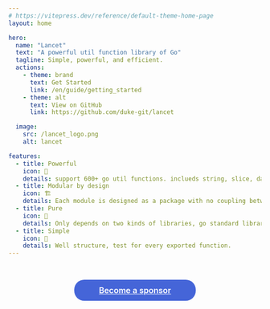 ```yaml
---
# https://vitepress.dev/reference/default-theme-home-page
layout: home

hero:
  name: "Lancet"
  text: "A powerful util function library of Go"
  tagline: Simple, powerful, and efficient.
  actions:
    - theme: brand
      text: Get Started
      link: /en/guide/getting_started
    - theme: alt
      text: View on GitHub
      link: https://github.com/duke-git/lancet

  image:
    src: /lancet_logo.png
    alt: lancet

features:
  - title: Powerful
    icon: 💪
    details: support 600+ go util functions. inclueds string, slice, datetime, net, crypto, concurrency, etc.
  - title: Modular by design
    icon: 🏗
    details: Each module is designed as a package with no coupling between modules.
  - title: Pure
    icon: 💅
    details: Only depends on two kinds of libraries, go standard library and golang.org/x.
  - title: Simple
    icon: 👏
    details: Well structure, test for every exported function.
---
```


<p style="position:relative; top: -316px;left: 560px;">
  <img style="display: inline-block;margin-right:10px;" src="https://img.shields.io/github/stars/duke-git/lancet?style=social" alt="">
  <img style="display: inline-block" src="https://img.shields.io/github/forks/duke-git/lancet?style=social" alt="">
</p>

<a style="border-color: #4565d8;
    color: #fff;
    background-color: #4565d8;
    border-radius: 20px;
    padding: 0 20px;
    line-height: 40px;
    font-size: 16px;
    display: block;
    border: 1px solid transparent;
    text-align: center;
    font-weight: 600;
    margin: 0 auto;
    width: 200px;" href="/en/sponsor/sponsor.html">Become a sponsor</a>